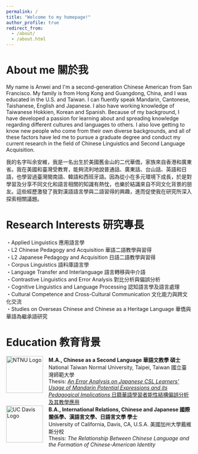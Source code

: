```yaml
---
permalink: /
title: "Welcome to my homepage!"  
author_profile: true
redirect_from: 
  - /about/
  - /about.html
---
```

About me 關於我
======
My name is Anwei and I'm a second-generation Chinese American from San Francisco. My family is from Hong Kong and Guangdong, China, and I was educated in the U.S. and Taiwan. I can fluently speak Mandarin, Cantonese, Taishanese, English and Japanese. I also have working knowledge of Taiwanese Hokkien, Korean and Spanish. Because of my background, I have developed a passion for learning about and spreading knowledge regarding different cultures and languages to others. I also love getting to know new people who come from their own diverse backgrounds, and all of these factors have led me to pursue a graduate degree and conduct my current research in the field of Chinese Linguistics and Second Language Acquisition.  

我的名字叫余安維，我是一名出生於美國舊金山的二代華僑，家族來自香港和廣東省。我在美國和臺灣受教育，能夠流利地說普通話、廣東話、台山話、英語和日語，也學習過臺灣閩南語、韓語和西班牙語。因為從小在多元環境下成長，於是對學習及分享不同文化和語言相關的知識有熱忱，也樂於結識來自不同文化背景的朋友。這些經歷激發了我對漢語語言學與二語習得的興趣，進而促使我在研究所深入探索相關議題。

Research Interests 研究專長
======
・Applied Linguistics 應用語言學  
・L2 Chinese Pedagogy and Acquisition 華語二語教學與習得  
・L2 Japanese Pedagogy and Acquisition 日語二語教學與習得  
・Corpus Linguistics 語料庫語言學  
・Language Transfer and Interlanguage 語言轉移與中介語  
・Contrastive Linguistics and Error Analysis 對比分析與偏誤分析  
・Cognitive Linguistics and Language Processing 認知語言學及語言處理  
・Cultural Competence and Cross-Cultural Communication 文化能力與跨文化交流  
・Studies on Overseas Chinese and Chinese as a Heritage Language 華僑與華語為繼承語研究

Education 教育背景
======
<div style="display: flex; align-items:flex-start;text-align: left;">
  <img src="{{site.baseurl}}/images/NTNU.png" alt="NTNU Logo" width= "100" style="margin-right: 15px;">
  <p style="margin: 0;"><strong>M.A., Chinese as a Second Language 華語文教學 碩士</strong><br>
    National Taiwan Normal University, Taipei, Taiwan 國立臺灣師範大學<br>
    Thesis: <a href="http://doi.org/10.6345/NTNU202300624"><em>An Error Analysis on Japanese CSL Learners' Usage of Mandarin Potential Expressions and its Pedagogical Implications</em> 日籍華語學習者能性結構偏誤分析及其教學應用</a></p></div>
<div style="display: flex; align-items:flex-start;text-align: left;">
  <img src="{{site.baseurl}}/images/UCDavis.png" alt="UC Davis Logo" width= "100" style="margin-right: 15px;">
  <p style="margin: 0;"><strong>B.A., International Relations, Chinese and Japanese 國際關係學、漢語言文學、日語言文學 學士</strong><br>
    University of California, Davis, CA, U.S.A. 美國加州大學戴維斯分校<br>
    Thesis: <em>The Relationship Between Chinese Language and the Formation of Chinese-American Identity</em></p></div>
